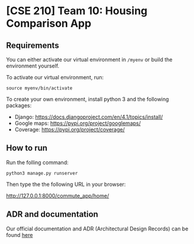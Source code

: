# [CSE 210] Team 10: Housing Comparison App

## Requirements

You can either activate our virtual environment in `/myenv` or build the environment yourself.

To activate our virtual environment, run:

`source myenv/bin/activate`

To create your own environment, install python 3 and the following packages:
* Django: https://docs.djangoproject.com/en/4.1/topics/install/
* Google maps: https://pypi.org/project/googlemaps/
* Coverage: https://pypi.org/project/coverage/


## How to run

Run the folling command:

`python3 manage.py runserver`

Then type the the following URL in your browser:

http://127.0.0.1:8000/commute_app/home/

## ADR and documentation

Our official documentation and ADR (Architectural Design Records) can be found [here](https://docs.google.com/document/d/1XqgHkWYLPa6fjG71FLrOt5PrwSdsD2y9Uk-InZ4Ey70/edit?usp=sharing)
